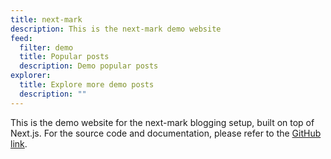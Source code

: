 ```yaml
---
title: next-mark
description: This is the next-mark demo website
feed:
  filter: demo
  title: Popular posts
  description: Demo popular posts
explorer:
  title: Explore more demo posts
  description: ""
---
```


This is the demo website for the next-mark blogging setup, built on top of Next.js.
For the source code and documentation, please refer to the [GitHub link](https://github.com/Saunved/next-mark).
